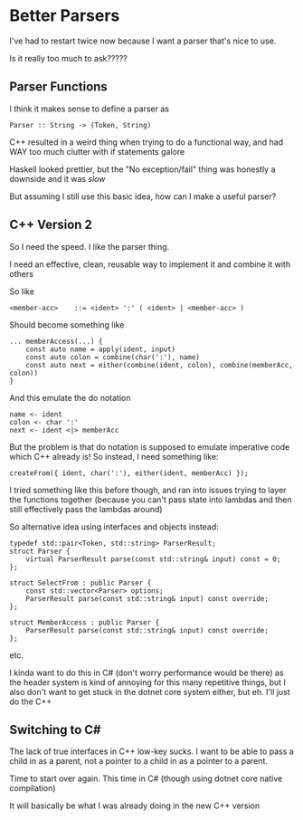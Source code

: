 # Better Parsers

I've had to restart twice now because I want a parser that's nice to use.

Is it really too much to ask?????

## Parser Functions

I think it makes sense to define a parser as

```
Parser :: String -> (Token, String)
```

C++ resulted in a weird thing when trying to do a functional way, and had WAY too much clutter with if statements galore

Haskell looked prettier, but the "No exception/fail" thing was honestly a downside and it was *slow*

But assuming I still use this basic idea, how can I make a useful parser?

## C++ Version 2

So I need the speed. I like the parser thing.

I need an effective, clean, reusable way to implement it and combine it with others

So like

```
<member-acc>    ::= <ident> ':' ( <ident> | <member-acc> )
```

Should become something like

```
... memberAccess(...) {
    const auto name = apply(ident, input)
    const auto colon = combine(char(':'), name)
    const auto next = either(combine(ident, colon), combine(memberAcc, colon))
}
```

And this emulate the do notation
```
name <- ident
colon <- char ':'
next <- ident <|> memberAcc
```

But the problem is that do notation is supposed to emulate imperative code which C++ already is! So instead, I need something like:

```
createFrom({ ident, char(':'), either(ident, memberAcc) });
```

I tried something like this before though, and ran into issues trying to layer the functions together (because you can't pass state into lambdas and then still effectively pass the lambdas around)

So alternative idea using interfaces and objects instead:

```
typedef std::pair<Token, std::string> ParserResult;
struct Parser {
    virtual ParserResult parse(const std::string& input) const = 0;
};

struct SelectFrom : public Parser {
    const std::vector<Parser> options;
    ParserResult parse(const std::string& input) const override;
};

struct MemberAccess : public Parser {
    ParserResult parse(const std::string& input) const override;
};
```

etc.

I kinda want to do this in C# (don't worry performance would be there) as the header system is kind of annoying for this many repetitive things, but I also don't want to get stuck in the dotnet core system either, but eh. I'll just do the C++

## Switching to C#

The lack of true interfaces in C++ low-key sucks. I want to be able to pass a child in as a parent, not a pointer to a child in as a pointer to a parent.

Time to start over again. This time in C# (though using dotnet core native compilation)

It will basically be what I was already doing in the new C++ version
